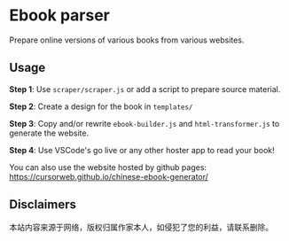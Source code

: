 # Ebook parser
Prepare online versions of various books from various websites.

## Usage
**Step 1**: Use `scraper/scraper.js` or add a script to prepare source material.

**Step 2**: Create a design for the book in `templates/`

**Step 3**: Copy and/or rewrite `ebook-builder.js` and `html-transformer.js` to generate the website.

**Step 4**: Use VSCode's go live or any other hoster app to read your book!


You can also use the website hosted by github pages: https://cursorweb.github.io/chinese-ebook-generator/

## Disclaimers
本站内容来源于网络，版权归属作家本人，如侵犯了您的利益，请联系删除。